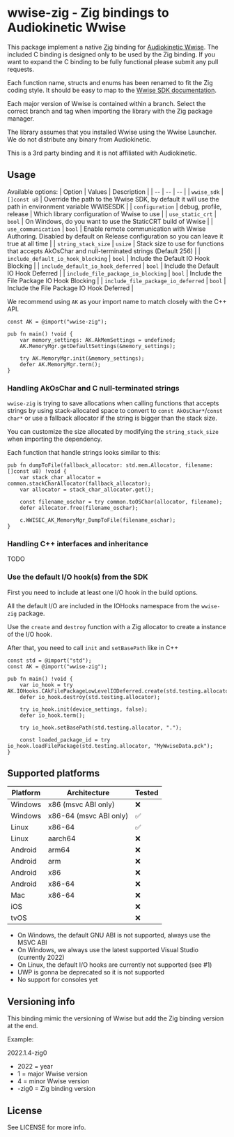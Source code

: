# wwise-zig - Zig bindings to Audiokinetic Wwise

This package implement a native [Zig](https://ziglang.org/) binding for [Audiokinetic Wwise](https://www.audiokinetic.com/en/products/wwise). The included C binding is designed only to be used by the Zig binding. If you want to expand the C binding to be fully functional please submit any pull requests.

Each function name, structs and enums has been renamed to fit the Zig coding style. It should be easy to map to the [Wwise SDK documentation](https://www.audiokinetic.com/en/library/edge/?source=SDK&id=index.html).

Each major version of Wwise is contained within a branch. Select the correct branch and tag when importing the library with the Zig package manager.

The library assumes that you installed Wwise using the Wwise Launcher. We do not distribute any binary from Audiokinetic.

This is a 3rd party binding and it is not affiliated with Audiokinetic.

## Usage

Available options:
| Option | Values | Description |
| -- | -- | -- |
| `wwise_sdk` | `[]const u8` | Override the path to the Wwise SDK, by default it will use the path in environment variable WWISESDK |
| `configuration` | debug, profile, release | Which library configuration of Wwise to use |
| `use_static_crt` | `bool` | On Windows, do you want to use the StaticCRT build of Wwise |
| `use_communication` | `bool` | Enable remote communication with Wwise Authoring. Disabled by default on Release configuration so you can leave it true at all time |
| `string_stack_size` | `usize` | Stack size to use for functions that accepts AkOsChar and null-terminated strings (Default 256) |
| `include_default_io_hook_blocking` | `bool` | Include the Default IO Hook Blocking |
| `include_default_io_hook_deferred` | `bool` | Include the Default IO Hook Deferred |
| `include_file_package_io_blocking` | `bool` | Include the File Package IO Hook Blocking |
| `include_file_package_io_deferred` | `bool` | Include the File Package IO Hook Deferred |

We recommend using `AK` as your import name to match closely with the C++ API.

```zig
const AK = @import("wwise-zig");

pub fn main() !void {
    var memory_settings: AK.AkMemSettings = undefined;
    AK.MemoryMgr.getDefaultSettings(&memory_settings);

    try AK.MemoryMgr.init(&memory_settings);
    defer AK.MemoryMgr.term();
}
```

### Handling AkOsChar and C null-terminated strings

`wwise-zig` is trying to save allocations when calling functions that accepts strings by using stack-allocated space to convert to `const AkOsChar*`/`const char*` or use a fallback allocator if the string is bigger than the stack size.

You can customize the size allocated by modifying the `string_stack_size` when importing the dependency.

Each function that handle strings looks similar to this: 
```zig
pub fn dumpToFile(fallback_allocator: std.mem.Allocator, filename: []const u8) !void {
    var stack_char_allocator = common.stackCharAllocator(fallback_allocator);
    var allocator = stack_char_allocator.get();

    const filename_oschar = try common.toOSChar(allocator, filename);
    defer allocator.free(filename_oschar);

    c.WWISEC_AK_MemoryMgr_DumpToFile(filename_oschar);
}
```

### Handling C++ interfaces and inheritance

TODO

### Use the default I/O hook(s) from the SDK

First you need to include at least one I/O hook in the build options.

All the default I/O are included in the IOHooks namespace from the `wwise-zig` package.

Use the `create` and `destroy` function with a Zig allocator to create a instance of the I/O hook.

After that, you need to call `init` and `setBasePath` like in C++

```zig
const std = @import("std");
const AK = @import("wwise-zig");

pub fn main() !void {
    var io_hook = try AK.IOHooks.CAkFilePackageLowLevelIODeferred.create(std.testing.allocator);
    defer io_hook.destroy(std.testing.allocator);

    try io_hook.init(device_settings, false);
    defer io_hook.term();

    try io_hook.setBasePath(std.testing.allocator, ".");

    const loaded_package_id = try io_hook.loadFilePackage(std.testing.allocator, "MyWwiseData.pck");
}
```

## Supported platforms

| Platform | Architecture           |  Tested |
| --       | --                     | --      |
| Windows  | x86 (msvc ABI only)    | ❌      |
| Windows  | x86-64 (msvc ABI only) | ✅      |
| Linux    | x86-64                 | ✅      |
| Linux    | aarch64                | ❌      |
| Android  | arm64                  | ❌      |
| Android  | arm                    | ❌      |
| Android  | x86                    | ❌      |
| Android  | x86-64                 | ❌      |
| Mac      | x86-64                 | ❌      |
| iOS      |                        | ❌      |
| tvOS     |                        | ❌      |

- On Windows, the default GNU ABI is not supported, always use the MSVC ABI
- On Windows, we always use the latest supported Visual Studio (currently 2022)
- On Linux, the default I/O hooks are currently not supported (see #1)
- UWP is gonna be deprecated so it is not supported
- No support for consoles yet

## Versioning info

This binding mimic the versioning of Wwise but add the Zig binding version at the end.

Example:

2022.1.4-zig0

* 2022 = year
* 1 = major Wwise version
* 4 = minor Wwise version
* -zig0 = Zig binding version

## License

See LICENSE for more info.